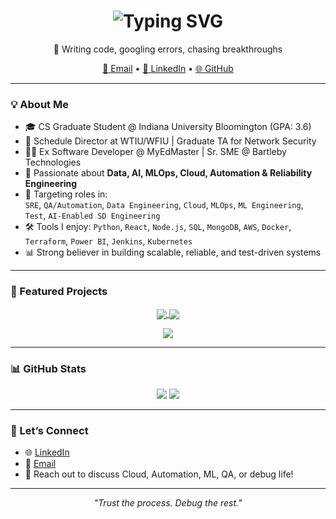 <h1 align="center">
  <img src="https://readme-typing-svg.demolab.com?font=Fira+Code&pause=1000&center=true&vCenter=true&width=435&lines=Hi+I'm+Subhadra+Mishra+👋;CS+Grad+%7C+AI+Explorer+%7C+Tech+Builder" alt="Typing SVG" />
</h1>

<p align="center">🧠 Writing code, googling errors, chasing breakthroughs</p>

<p align="center">
  <a href="mailto:subhadramishrag@gmail.com">📧 Email</a> •
  <a href="https://www.linkedin.com/in/subhadra-mishra/">💼 LinkedIn</a> •
  <a href="https://github.com/Subhadra-Mishra-iub">🌐 GitHub</a>
</p>

---

### 💡 About Me

- 🎓 CS Graduate Student @ Indiana University Bloomington (GPA: 3.6)
- 💼 Schedule Director at WTIU/WFIU | Graduate TA for Network Security
- 👨‍💻 Ex Software Developer @ MyEdMaster | Sr. SME @ Bartleby Technologies
- 🌟 Passionate about **Data, AI, MLOps, Cloud, Automation & Reliability Engineering**
- 🧪 Targeting roles in:  
  `SRE`, `QA/Automation`, `Data Engineering`, `Cloud`, `MLOps`, `ML Engineering`, `Test`, `AI-Enabled SD Engineering`
- 🛠️ Tools I enjoy: `Python`, `React`, `Node.js`, `SQL`, `MongoDB`, `AWS`, `Docker`, `Terraform`, `Power BI`, `Jenkins`, `Kubernetes`
- 📊 Strong believer in building scalable, reliable, and test-driven systems

---

### 📌 Featured Projects

<p align="center">
  <a href="https://github.com/Subhadra-Mishra-iub/nouveau_react_local.git">
    <img align="center" src="https://github-readme-stats.vercel.app/api/pin/?username=Subhadra-Mishra-iub&repo=nouveau_react_local&theme=radical" />
  </a>
  <a href="https://github.com/Subhadra-Mishra-iub/Scalable-Cloud-Computing-for-Efficient-Big-Data-Analytics-A-Dask-Integration-Approach.git">
    <img align="center" src="https://github-readme-stats.vercel.app/api/pin/?username=Subhadra-Mishra-iub&repo=Scalable-Cloud-Computing-for-Efficient-Big-Data-Analytics-A-Dask-Integration-Approach&theme=radical" />
  </a>
</p>
<p align="center">
  <a href="https://github.iu.edu/sumishra/airlines-performance-data-analysis.git">
    <img align="center" src="https://github-readme-stats.vercel.app/api/pin/?username=sumishra&repo=airlines-performance-data-analysis&theme=radical" />
  </a>
</p>

---

### 📊 GitHub Stats

<p align="center">
  <img src="https://github-readme-stats.vercel.app/api?username=Subhadra-Mishra-iub&show_icons=true&theme=radical" />
  <img src="https://github-readme-stats.vercel.app/api/top-langs/?username=Subhadra-Mishra-iub&layout=compact&theme=radical" />
</p>

---

### 🤝 Let’s Connect

- 🌐 [LinkedIn](https://www.linkedin.com/in/subhadra-mishra/)
- 📧 [Email](mailto:subhadramishrag@gmail.com)
- 💬 Reach out to discuss Cloud, Automation, ML, QA, or debug life!

---

<p align="center">
  <i>"Trust the process. Debug the rest."</i>
</p>
